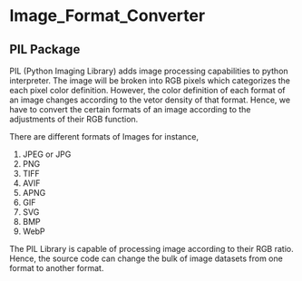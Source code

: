 # Image_Format_Converter
## PIL Package
PIL (Python Imaging Library) adds image processing capabilities to python interpreter. The image will be broken into RGB pixels which categorizes the each pixel color definition. However, the color definition of each format of an image changes according to the vetor density of that format. Hence, we have to convert the certain formats of an image according to the adjustments of their RGB function. 

There are different formats of Images for instance,
1. JPEG or JPG
2. PNG
3. TIFF
4. AVIF 
5. APNG
6. GIF
7. SVG
8. BMP
9. WebP

The PIL Library is capable of processing image according to their RGB ratio. Hence, the source code can change the bulk of image datasets from one format to another format.
